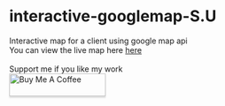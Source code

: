 # interactive-googlemap-S.U
Interactive map for a client using google map api <br>
You can view the live map here <a href="https://zmaktr.github.io/interactive-googlemap-S.U"> here </a> <br>
<br>
Support me if you like my work <br>
<a href="https://www.buymeacoffee.com/gbraad" target="_blank"><img src="https://www.buymeacoffee.com/assets/img/custom_images/orange_img.png" alt="Buy Me A Coffee" style="height: 41px !important;width: 174px !important;box-shadow: 0px 3px 2px 0px rgba(190, 190, 190, 0.5) !important;-webkit-box-shadow: 0px 3px 2px 0px rgba(190, 190, 190, 0.5) !important;" ></a>
